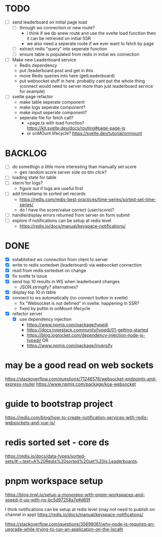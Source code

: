 # TODO
- [ ] send leaderboard on initial page load
  - [ ] through ws connection or new route?
    - i think if we do anew route and use the svelte load function then it can be retrieved on initial SSR
    - we also need a seperate route if we ever want to fetch by page
  - [ ] extract redis "query" into seperate function
  - [ ] ensure table is populated from redis in initial ws connection
- [ ] Make new Leaderboard service
  - Redis dependency
  - put /leaderboard post and get in this
  - move Redis queries into here (getLeaderboard)
  - put websocket stuff in here. probably cant put the whole thing (connect would need to server more than just leaderboard service for example)
- [ ] svelte page refactor
  - make table seperate component
  - make logs seperate component?
  - make input seperate component?
  - seperate file for fetch call? 
    - +page.ts with load functino? https://kit.svelte.dev/docs/routing#page-page-js
    - or onMOunt lifecycle? https://svelte.dev/tutorial/onmount
# BACKLOG
- [ ] do somethign _a little_ more interesting than manually set score
  - gen random score server side on btn click?
- [ ] loading state for table
- [ ] xterm for logs?
  - figure out if logs are useful first
- [ ] add timsetamp to sorted set records
  - https://redis.com/redis-best-practices/time-series/sorted-set-time-series/
  - do I have the score/value correct (user/score)?
- [ ] handle/display errors returned from server on form submit
- [ ] explore if notifications can be setup at redis level
  - https://redis.io/docs/manual/keyspace-notifications/

# DONE
- [X] established ws connection from client to server
- [X] write to redis sortedset (leaderboard) via websocket connection
- [X] read from redis sortedset on change
- [X] fix svelte ts issue
- [X] send top 10 results in WS when leaderboard changes
  - JSON.stringify? alternatives?
- [X] display top 10 in table
- [X] connect to ws automatically (no connect button in svelte)
  -  fix "Websocket is not defined" in svelte. happening in SSR? 
    - fixed by puttin in onMount lifecycle
- [X] refactor server
  - [X] use dependency injection 
    - https://www.npmjs.com/package/typedi
    - https://docs.typestack.community/typedi/01-getting-started
    - https://blog.logrocket.com/dependency-injection-node-js-typedi/
    OR
    - https://www.npmjs.com/package/inversify

# may be a good read on web sockets
https://stackoverflow.com/questions/71246576/websocket-endpoints-and-express-router
https://www.npmjs.com/package/koa-websocket

# guide to bootstrap project
https://redis.com/blog/how-to-create-notification-services-with-redis-websockets-and-vue-js/

# redis sorted set - core ds
https://redis.io/docs/data-types/sorted-sets/#:~:text=A%20Redis%20sorted%20set%20is,Leaderboards.

# pnpm workspace setup
https://blog.nrwl.io/setup-a-monorepo-with-pnpm-workspaces-and-speed-it-up-with-nx-bc5d97258a7e#d69f

I think notifications can be setup at redis level (may not need to publish on channel in app)
https://redis.io/docs/manual/keyspace-notifications/

https://stackoverflow.com/questions/35698061/why-node-js-requires-an-upgrade-while-trying-to-run-an-application-on-the-localh